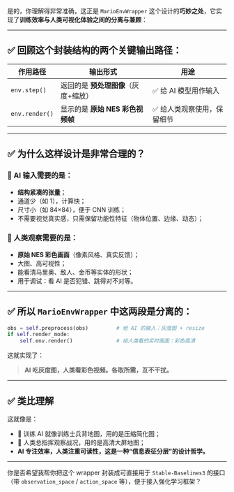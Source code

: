 是的，你理解得非常准确，这正是 `MarioEnvWrapper` 这个设计的**巧妙之处**，它实现了**训练效率与人类可视化体验之间的分离与兼顾**：

---

## ✅ 回顾这个封装结构的两个关键输出路径：

| 作用路径           | 输出形式                  | 用途             |
| -------------- | --------------------- | -------------- |
| `env.step()`   | 返回的是 **预处理图像**（灰度+缩放） | ✅ 给 AI 模型用作输入  |
| `env.render()` | 显示的是 **原始 NES 彩色视频帧** | ✅ 给人类观察使用，保留细节 |

---

## ✅ 为什么这样设计是非常合理的？

### 🎯 AI 输入需要的是：

* **结构紧凑的张量**；
* 通道少（如 1），计算快；
* 尺寸小（如 84×84），便于 CNN 训练；
* 不需要视觉真实感，只需保留功能性特征（物体位置、边缘、动态）；

### 🎯 人类观察需要的是：

* **原始 NES 彩色画面**（像素风格、真实反馈）；
* 大图、高可视性；
* 能看清马里奥、敌人、金币等实体的形状；
* 用于调试：看 AI 是否犯错、跳得对不对等。

---

## ✅ 所以 `MarioEnvWrapper` 中这两段是分离的：

```python
obs = self.preprocess(obs)         # 给 AI 的输入：灰度图 + resize
if self.render_mode:
    self.env.render()              # 给人类看的实时画面：彩色高清
```

这就实现了：

> **AI 吃灰度图，人类看彩色视频。各取所需，互不干扰。**

---

## ✅ 类比理解

这就像是：

* 🧠 训练 AI 就像训练士兵背地图，用的是压缩简化图；
* 👀 人类总指挥观察战况，用的是高清大屏地图；
* **AI 专注效率，人类注重可读性，这是一种“信息表征分层”的设计哲学。**

---

你是否希望我帮你把这个 wrapper 封装成可直接用于 `Stable-Baselines3` 的接口（带 `observation_space` / `action_space` 等），便于接入强化学习框架？
